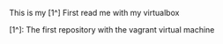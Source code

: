 This is my [1^] First read me with my virtualbox


[1^]: The first repository with the vagrant virtual machine
